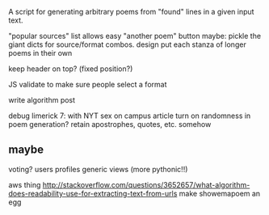 A script for generating arbitrary poems from "found" lines in a given input text.

  "popular sources" list
  allows easy "another poem" button
  maybe: pickle the giant dicts for source/format combos.
design
  put each stanza of longer poems in their own <p>
  keep header on top? (fixed position?)

JS validate to make sure people select a format

write algorithm post

debug limerick 7: with NYT sex on campus article
turn on randomness in poem generation?
retain apostrophes, quotes, etc. somehow

maybe
-------
voting?
users
  profiles
generic views (more pythonic!!)


aws thing 
http://stackoverflow.com/questions/3652657/what-algorithm-does-readability-use-for-extracting-text-from-urls
make showemapoem an egg

